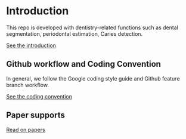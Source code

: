 # Introduction

This repo is developed with dentistry-related functions such as dental segmentation, periodontal estimation, Caries detection.

[See the introduction](./docs/introduction.md)

## Github workflow and Coding Convention

In general, we follow the Google coding style guide and Github feature branch workflow.

[See the coding convention](./docs/coding_convention.md)

## Paper supports

[Read on papers](./docs/papers.md)